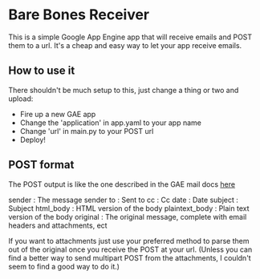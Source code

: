 # Bare Bones Receiver

This is a simple Google App Engine app that will receive emails and POST them to a url.
It's a cheap and easy way to let your app receive emails.

## How to use it

There shouldn't be much setup to this, just change a thing or two and upload:
- Fire up a new GAE app
- Change the 'application' in app.yaml to your app name
- Change 'url' in main.py to your POST url
- Deploy!

## POST format

The POST output is like the one described in the GAE mail docs [here](https://developers.google.com/appengine/docs/python/mail/receivingmail)

sender         : The message sender
to             : Sent to
cc             : Cc
date           : Date
subject        : Subject
html_body      : HTML version of the body
plaintext_body : Plain text version of the body
original       : The original message, complete with email headers and attachments, ect

If you want to attachments just use your preferred method to parse them out of the original once you receive the POST at your url. (Unless you can find a better way to send multipart POST from the attachments, I couldn't seem to find a good way to do it.)